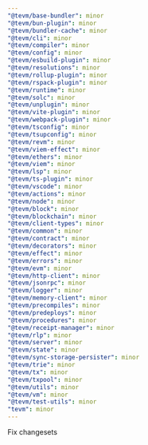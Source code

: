 ```yaml
---
"@tevm/base-bundler": minor
"@tevm/bun-plugin": minor
"@tevm/bundler-cache": minor
"@tevm/cli": minor
"@tevm/compiler": minor
"@tevm/config": minor
"@tevm/esbuild-plugin": minor
"@tevm/resolutions": minor
"@tevm/rollup-plugin": minor
"@tevm/rspack-plugin": minor
"@tevm/runtime": minor
"@tevm/solc": minor
"@tevm/unplugin": minor
"@tevm/vite-plugin": minor
"@tevm/webpack-plugin": minor
"@tevm/tsconfig": minor
"@tevm/tsupconfig": minor
"@tevm/revm": minor
"@tevm/viem-effect": minor
"@tevm/ethers": minor
"@tevm/viem": minor
"@tevm/lsp": minor
"@tevm/ts-plugin": minor
"@tevm/vscode": minor
"@tevm/actions": minor
"@tevm/node": minor
"@tevm/block": minor
"@tevm/blockchain": minor
"@tevm/client-types": minor
"@tevm/common": minor
"@tevm/contract": minor
"@tevm/decorators": minor
"@tevm/effect": minor
"@tevm/errors": minor
"@tevm/evm": minor
"@tevm/http-client": minor
"@tevm/jsonrpc": minor
"@tevm/logger": minor
"@tevm/memory-client": minor
"@tevm/precompiles": minor
"@tevm/predeploys": minor
"@tevm/procedures": minor
"@tevm/receipt-manager": minor
"@tevm/rlp": minor
"@tevm/server": minor
"@tevm/state": minor
"@tevm/sync-storage-persister": minor
"@tevm/trie": minor
"@tevm/tx": minor
"@tevm/txpool": minor
"@tevm/utils": minor
"@tevm/vm": minor
"@tevm/test-utils": minor
"tevm": minor
---
```


Fix changesets
